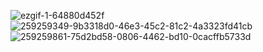![ezgif-1-64880d452f](https://github.com/kyutekrap/kotlin-app/assets/117127078/f26804b6-f860-4c88-a789-27c3e0df0726)
![259259349-9b3318d0-46e3-45c2-81c2-4a3323fd41cb](https://github.com/kyutekrap/kotlin-app/assets/117127078/43f74c50-3614-48e9-bd6a-e5083b9b24c8)
![259259861-75d2bd58-0806-4462-bd10-0cacffb5733d](https://github.com/kyutekrap/kotlin-app/assets/117127078/be85b7be-d0d6-4a94-968b-3cef6e4ab11c)
